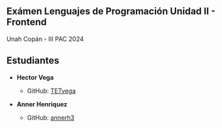 ## Exámen Lenguajes de Programación Unidad II - Frontend
Unah Copán - III PAC 2024


## Estudiantes

- **Hector Vega** 
  - GitHub: [TETvega](https://github.com/TETvega)

- **Anner Henriquez** 
  - GitHub: [annerh3](https://github.com/annerh3)



